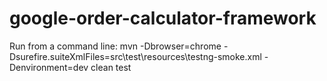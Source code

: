 # google-order-calculator-framework

Run from a command line: mvn -Dbrowser=chrome -Dsurefire.suiteXmlFiles=src\test\resources\testng-smoke.xml -Denvironment=dev clean test
